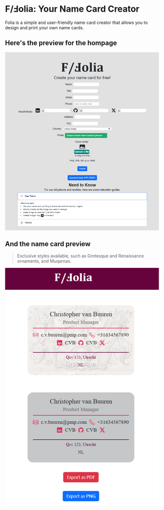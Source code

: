 # F/&#8498;olia: Your Name Card Creator
Folia is a simple and user-friendly name card creator that allows you to design and print your own
name cards.

## Here's the preview for the hompage
![alt text](https://github.com/semvlu/Folia/blob/main/foliaPreview.png?raw=true)

## And the name card preview
> Exclusive styles available, such as Grotesque and Renaissance ornaments, and Muqarnas.


![alt text](https://github.com/semvlu/Folia/blob/main/foliaNamecardPreview.png?raw=true)

